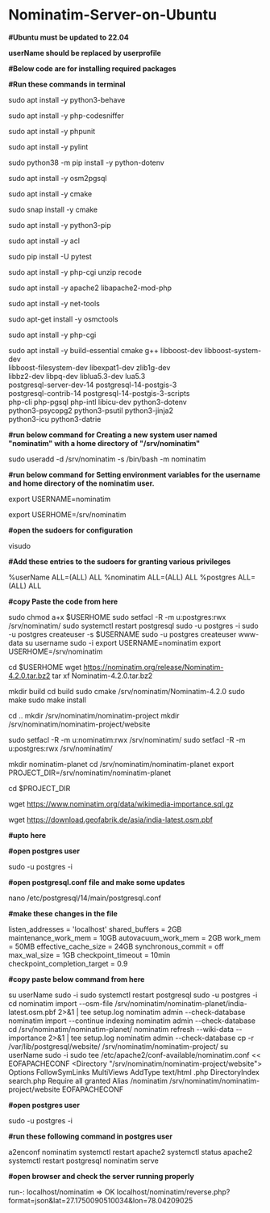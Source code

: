 # Nominatim-Server-on-Ubuntu

**#Ubuntu must be updated to 22.04**

**userName should be replaced by userprofile**

**#Below code are for installing required packages**

**#Run these commands in terminal**

sudo apt install -y python3-behave

sudo apt install -y php-codesniffer

sudo apt install -y phpunit

sudo apt install -y pylint

sudo python38 -m pip install -y python-dotenv

sudo apt install -y osm2pgsql

sudo apt  install -y cmake

sudo snap install -y cmake 

sudo apt install -y python3-pip

sudo apt install -y acl

sudo pip install -U pytest

sudo apt install -y php-cgi unzip recode

sudo apt install -y apache2 libapache2-mod-php

sudo apt install -y net-tools

sudo apt-get install -y osmctools

sudo apt install -y php-cgi

sudo apt install -y build-essential cmake g++ libboost-dev libboost-system-dev \
                    libboost-filesystem-dev libexpat1-dev zlib1g-dev \
                    libbz2-dev libpq-dev liblua5.3-dev lua5.3 \
                    postgresql-server-dev-14 postgresql-14-postgis-3 \
                    postgresql-contrib-14 postgresql-14-postgis-3-scripts \
                    php-cli php-pgsql php-intl libicu-dev python3-dotenv \
                    python3-psycopg2 python3-psutil python3-jinja2 \
                    python3-icu python3-datrie



**#run below command for Creating a new system user named "nominatim" with a home directory of "/srv/nominatim"**

sudo useradd -d /srv/nominatim -s /bin/bash -m nominatim



**#run below command for Setting environment variables for the username and home directory of the nominatim user.**

export USERNAME=nominatim

export USERHOME=/srv/nominatim



**#open the sudoers for configuration**

visudo



**#Add these entries to the sudoers for granting various privileges**

%userName ALL=(ALL) ALL
%nominatim ALL=(ALL)  ALL
%postgres ALL=(ALL)  ALL



**#copy Paste the code from here**

sudo chmod a+x $USERHOME
sudo setfacl -R -m u:postgres:rwx /srv/nominatim/
sudo systemctl restart postgresql
sudo -u postgres -i
sudo -u postgres createuser -s $USERNAME
sudo -u postgres createuser www-data
su username
sudo -i
export USERNAME=nominatim
export USERHOME=/srv/nominatim

cd $USERHOME
wget https://nominatim.org/release/Nominatim-4.2.0.tar.bz2
tar xf Nominatim-4.2.0.tar.bz2

mkdir build
cd build
sudo cmake /srv/nominatim/Nominatim-4.2.0
sudo make
sudo make install

cd ..
mkdir /srv/nominatim/nominatim-project
mkdir /srv/nominatim/nominatim-project/website

sudo setfacl -R -m u:nominatim:rwx /srv/nominatim/
sudo setfacl -R -m u:postgres:rwx /srv/nominatim/

mkdir nominatim-planet
cd /srv/nominatim/nominatim-planet
export PROJECT_DIR=/srv/nominatim/nominatim-planet

cd $PROJECT_DIR

wget https://www.nominatim.org/data/wikimedia-importance.sql.gz

wget https://download.geofabrik.de/asia/india-latest.osm.pbf

**#upto here**



**#open postgres user**

sudo -u postgres -i


**#open postgresql.conf file and make some updates**

nano /etc/postgresql/14/main/postgresql.conf


**#make these changes in the file**

listen_addresses = 'localhost'
shared_buffers = 2GB
maintenance_work_mem = 10GB
autovacuum_work_mem = 2GB
work_mem = 50MB
effective_cache_size = 24GB
synchronous_commit = off
max_wal_size = 1GB
checkpoint_timeout = 10min
checkpoint_completion_target = 0.9




**#copy paste below command from here**

su userName
sudo -i
sudo systemctl restart postgresql
sudo -u postgres -i
cd
nominatim import --osm-file /srv/nominatim/nominatim-planet/india-latest.osm.pbf 2>&1 | tee setup.log
nominatim admin --check-database
nominatim import --continue indexing
nominatim admin --check-database
cd /srv/nominatim/nominatim-planet/
nominatim refresh --wiki-data --importance 2>&1 | tee setup.log
nominatim admin --check-database
cp -r /var/lib/postgresql/website/ /srv/nominatim/nominatim-project/
su userName
sudo -i
sudo tee /etc/apache2/conf-available/nominatim.conf << EOFAPACHECONF
<Directory "/srv/nominatim/nominatim-project/website">
  Options FollowSymLinks MultiViews
  AddType text/html   .php
  DirectoryIndex search.php
  Require all granted
</Directory>
Alias /nominatim /srv/nominatim/nominatim-project/website
EOFAPACHECONF


**#open postgres user**

sudo -u postgres -i

**#run these following command in postgres user**

a2enconf nominatim
systemctl restart apache2
systemctl status apache2
systemctl restart postgresql
nominatim serve


**#open browser and check the server running properly** 

run-: localhost/nominatim => OK
localhost/nominatim/reverse.php?format=json&lat=27.1750090510034&lon=78.04209025

